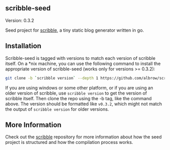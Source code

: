 scribble-seed
-------------

Version: 0.3.2

Seed project for [scribble](https://github.com/albrow/scribble), a tiny 
static blog generator written in go.

Installation
------------

Scribble-seed is tagged with versions to match each version of scribble 
itself. On a *nix machine, you can use the following command to install
the appropriate version of scribble-seed (works only for versions >= 
0.3.2):

``` bash
git clone -b `scribble version` --depth 1 https://github.com/albrow/scribble-seed.git
```

If you are using windows or some other platform, or if you are using an
older version of scribble, use `scribble version` to get the version
of scribble itself. Then clone the repo using the -b tag, like the command
above. The version should be formatted like `v0.3.2`, which might not
match the output of `scribble version` for older versions.

More Information
----------------

Check out the [scribble](https://github.com/albrow/scribble) repository 
for more information about how the seed project is structured and how
the compilation process works.